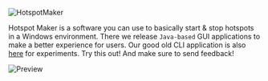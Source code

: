 ![HotspotMaker](https://user-images.githubusercontent.com/95101859/174438759-f0aeb763-7c9b-4e37-9de6-ab479bfc4a4f.jpg)

Hotspot Maker is a software you can use to basically start & stop hotspots in a Windows environment. There we release `Java-based` GUI applications to make a better experience for users. Our good old CLI application is also [here](https://github.com/NaveenB2004/HotspotMaker/releases/tag/v2.7) for experiments. Try this out! And make sure to send feedback!

![Preview](https://github.com/NaveenB2004/HotspotMaker/assets/95101859/ac3ec758-9695-4a1c-b60c-cab71154e1dd)

